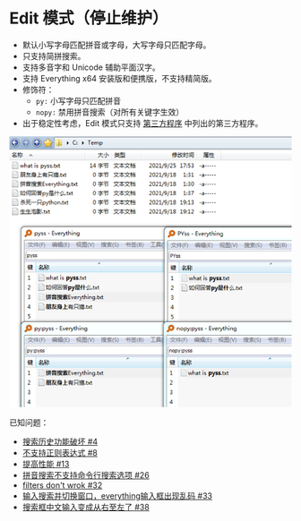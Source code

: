 # Edit 模式（停止维护）
* 默认小写字母匹配拼音或字母，大写字母只匹配字母。
* 只支持简拼搜索。
* 支持多音字和 Unicode 辅助平面汉字。
* 支持 Everything x64 安装版和便携版，不支持精简版。
* 修饰符：
    * `py:` 小写字母只匹配拼音
    * `nopy:` 禁用拼音搜索（对所有关键字生效）
* 出于稳定性考虑，Edit 模式只支持 [第三方程序](../third_party/README.md) 中列出的第三方程序。

![](edit_mode.png)

已知问题：
* [搜索历史功能破坏 #4](https://github.com/Chaoses-Ib/IbEverythingExt/issues/4)
* [不支持正则表达式 #8](https://github.com/Chaoses-Ib/IbEverythingExt/issues/8)
* [提高性能 #13](https://github.com/Chaoses-Ib/IbEverythingExt/issues/13)
* [拼音搜索不支持命令行搜索选项 #26](https://github.com/Chaoses-Ib/IbEverythingExt/issues/26)
* [filters don't wrok #32](https://github.com/Chaoses-Ib/IbEverythingExt/issues/32)
* [输入搜索并切换窗口，everything输入框出现乱码 #33](https://github.com/Chaoses-Ib/IbEverythingExt/issues/33)
* [搜索框中文输入变成从右至左了 #38](https://github.com/Chaoses-Ib/IbEverythingExt/issues/38)
